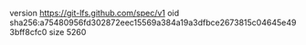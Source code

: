version https://git-lfs.github.com/spec/v1
oid sha256:a75480956fd302872eec15569a384a19a3dfbce2673815c04645e493bff8cfc0
size 5260
